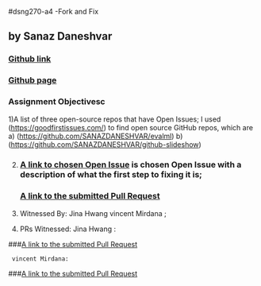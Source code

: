 #dsng270-a4 -Fork and Fix
## by Sanaz Daneshvar
### [Github link](https://sanazdaneshvar.github.io/dgn270-a4)
### [Github page](https://github.com/SANAZDANESHVAR)

   
### Assignment Objectivesc


1)A list of three open-source  repos that have Open Issues;
   I used (https://goodfirstissues.com/)   to find open source GitHub repos, which are
   a)	(https://github.com/SANAZDANESHVAR/evalml)
   b)	(https://github.com/SANAZDANESHVAR/github-slideshow)

2) 
   ### [A link to chosen Open Issue](https://github.com/firstcontributions) is chosen Open Issue with a description of what the first step to fixing it is;
   ### [A link to the submitted Pull Request](https://github.com/firstcontributions/first-contributions/issues/35228)

3) Witnessed By: 
     Jina Hwang 
     vincent Mirdana ;

4) PRs Witnessed:
    Jina Hwang :
    
###[A link to the submitted Pull Request](https://github.com/elrumo/macOS_Big_Sur_icons_replacements/pull/970)

     vincent Mirdana: 
###[A link to the submitted Pull Request](https://github.com/firstcontributions/first-contributions/pull/35286)


